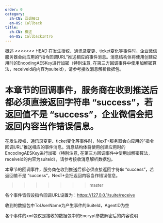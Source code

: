```yaml
---
order: 0
category:
  zh-CN: 回调接口
  en-US: Callback
title: 
  zh-CN: 概述
  en-US: CallbackIntro
---
```


概述
<<<<<<< HEAD
在发生授权、通讯录变更、ticket变化等事件时，企业微信服务器会向应用的“指令回调URL”推送相应的事件消息。消息结构体将使用创建应用时的EncodingAESKey进行加密（特别注意, 在第三方回调事件中使用加解密算法，receiveid的内容为suiteid），请参考接收消息解析数据包。

本章节的回调事件，服务商在收到推送后都必须直接返回字符串 “success”，若返回值不是 “success”，企业微信会把返回内容当作错误信息。
=======
在发生授权、通讯录变更、ticket变化等事件时，NexT+服务器会向应用的“指令回调URL”推送相应的事件消息。消息结构体将使用创建应用时的EncodingAESKey进行加密（特别注意, 在第三方回调事件中使用加解密算法，receiveid的内容为suiteid），请参考接收消息解析数据包。

本章节的回调事件，服务商在收到推送后都必须直接返回字符串 “success”，若返回值不是 “success”，NexT+会把返回内容当作错误信息。
>>>>>>> master

各个事件皆假设指令回调URL设置为：https://127.0.0.1/suite/receive

收到的数据包中ToUserName为产生事件的SuiteId，AgentID为空

各个事件的xml包仅是接收的数据包中的Encrypt参数解密后的内容说明